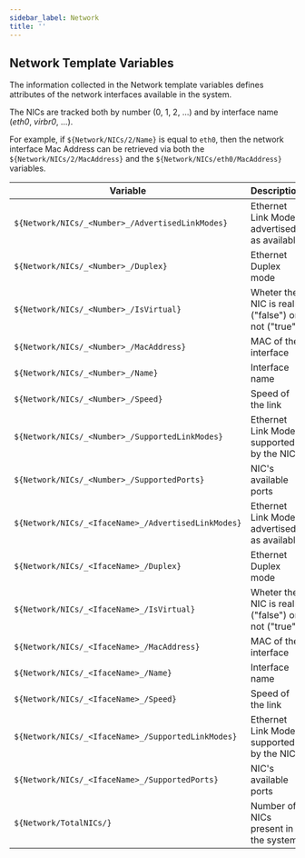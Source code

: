 ```yaml
---
sidebar_label: Network
title: ''
---
```


## Network Template Variables

The information collected in the Network template variables defines attributes of the network
interfaces available in the system.

The NICs are tracked both by number (0, 1, 2, ...) and by interface name (_eth0_, _virbr0_, ...).

For example, if `${Network/NICs/2/Name}` is equal to `eth0`, then the network interface
Mac Address can be retrieved via both the `${Network/NICs/2/MacAddress}` and the
`${Network/NICs/eth0/MacAddress}` variables.

| Variable                                            | Description                                      |
| --------------------------------------------------- | ------------------------------------------------ |
| `${Network/NICs/_<Number>_/AdvertisedLinkModes}`    | Ethernet Link Modes advertised as available      |
| `${Network/NICs/_<Number>_/Duplex}`                 | Ethernet Duplex mode                             |
| `${Network/NICs/_<Number>_/IsVirtual}`              | Wheter the NIC is real ("false") or not ("true") |
| `${Network/NICs/_<Number>_/MacAddress}`             | MAC of the interface                             |
| `${Network/NICs/_<Number>_/Name}`                   | Interface name                                   |
| `${Network/NICs/_<Number>_/Speed}`                  | Speed of the link                                |
| `${Network/NICs/_<Number>_/SupportedLinkModes}`     | Ethernet Link Modes supported by the NIC         |
| `${Network/NICs/_<Number>_/SupportedPorts}`         | NIC's available ports                            |
| `${Network/NICs/_<IfaceName>_/AdvertisedLinkModes}` | Ethernet Link Modes advertised as available      |
| `${Network/NICs/_<IfaceName>_/Duplex}`              | Ethernet Duplex mode                             |
| `${Network/NICs/_<IfaceName>_/IsVirtual}`           | Wheter the NIC is real ("false") or not ("true") |
| `${Network/NICs/_<IfaceName>_/MacAddress}`          | MAC of the interface                             |
| `${Network/NICs/_<IfaceName>_/Name}`                | Interface name                                   |
| `${Network/NICs/_<IfaceName>_/Speed}`               | Speed of the link                                |
| `${Network/NICs/_<IfaceName>_/SupportedLinkModes}`  | Ethernet Link Modes supported by the NIC         |
| `${Network/NICs/_<IfaceName>_/SupportedPorts}`      | NIC's available ports                            |
| `${Network/TotalNICs/}`                             | Number of NICs present in the system       |